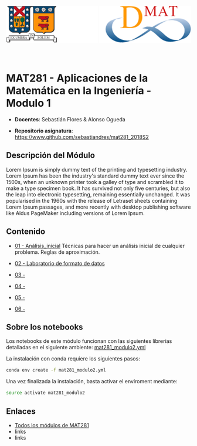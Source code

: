 <header>
<img src="./shared/images/utfsm.png" alt="" height="100px" align="left"/>
<img src="./shared/images/dmat.png" alt="" height="100px" align="right"/>
</header>
<br/><br/><br/><br/><br/>

# MAT281 - Aplicaciones de la Matemática en la Ingeniería - Modulo 1

* **Docentes**: Sebastián Flores & Alonso Ogueda

* **Repositorio asignatura**: https://www.github.com/sebastiandres/mat281_2018S2

## Descripción del Módulo

Lorem Ipsum is simply dummy text of the printing and typesetting industry. Lorem Ipsum has been the industry's standard dummy text ever since the 1500s, when an unknown printer took a galley of type and scrambled it to make a type specimen book. It has survived not only five centuries, but also the leap into electronic typesetting, remaining essentially unchanged. It was popularised in the 1960s with the release of Letraset sheets containing Lorem Ipsum passages, and more recently with desktop publishing software like Aldus PageMaker including versions of Lorem Ipsum.

## Contenido

* [01 - Análisis_inicial](./01_analisis_inicial/01_analisis_inicial.ipynb) Técnicas para hacer un análisis inicial de cualquier problema. Reglas de aproximación. 

* [02 - Laboratorio de formato de datos](./02_tipos_de_formato/02_tipos_de_formato.ipynb) 

* [03 - ](./03_/03_.ipynb) 

* [04 - ](./04_/04_.ipynb) 

* [05 - ](./05_/05_.ipynb) 

* [06 - ](./06_/06_.ipynb) 

## Sobre los notebooks

Los notebooks de este módulo funcionan con las siguientes librerias detalladas en el siguiente ambiente: [mat281_modulo2.yml](./mat281_modulo2.yml)

La instalación con conda requiere los siguientes pasos:
```bash
conda env create -f mat281_modulo2.yml
```

Una vez finalizada la instalación, basta activar el enviroment mediante:

```bash
source activate mat281_modulo2
```


## Enlaces
* [Todos los módulos de MAT281](../README.md)
* links
* links
